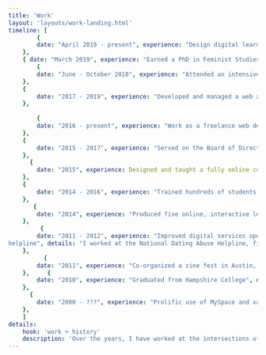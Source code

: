 ```yaml
---
title: 'Work'
layout: 'layouts/work-landing.html'
timeline: [
        {
        date: "April 2019 - present", experience: "Design digital learning experiences", details: "I support faculty in building accessible learning environments that foster creative, critical thinking. I utilize instructional design principles such as backwards design, while also encouraging instructors to give students space for experimental learning. Some of the things I do include: produce videos and voice narration, create storyboards, write scripts, draft assignments, teach faculty about online learning, develop user interfaces, spin up virtual machines, produce eBooks, create animations, and conduct user research.", link: ""
    },
    { date: "March 2019", experience: "Earned a PhD in Feminist Studies", details: 'My dissertation explored how marginalized populations navigate through systems which implicitly and explicitly exclude them. I investigated how people feel when they are tasked with navigating through digital environments that are not built for them and considered the larger consequences of exclusionary and unethical information regimes.', link: "https://conservancy.umn.edu/handle/11299/202920"},
        {
        date: "June - October 2018", experience: "Attended an intensive full-stack software engineering bootcamp", details: "Wanting to sharpen and deepen my web development skills, I enrolled in Prime Digital Academy. This was one of the best decisions of my life. I worked on teams of other developers on real-world projects, spent long days and nights holed up learning React, Node, SQL, and MongoDB.", link: "https://primeacademy.io/"
    },
    {
        date: "2017 - 2019", experience: "Developed and managed a web archive for MN Youth Story Squad", details: "MN Youth Story Squad partners with middle schools in the Twin Cities - teaching students how to create multimedia storytelling projects about their lived experiences. The group works primarily with students of color. As the project's web developer and asset manager, I catalogued, archived, and showcased youth-produced video projects across three platforms.", link: "https://www.youthstorysquad.org/"
    },
    
        {
        date: "2016 - present", experience: "Work as a freelance web developer", details: "I build projects for small businesses and academics, highlighting research and creative projects.", link: ""
    },
    {
        date: "2015 - 2017", experience: "Served on the Board of Directors for RAD Remedy", details: "RAD Remedy is a healthcare organgization that seeks to connect trans, gender non-conforming, intersex, and queer people to safe and affirming healthcare. Born out of Trans*H4ck, RAD Remedy's core product is a community-sourced database of trans-friendly healthcare providers.", link: "http://radremedy.org/"
    },
      {
        date: "2015", experience: Designed and taught a fully online course on trans health, details: "In order to develop this course, I interviewed healthcare providers at an LGBTQ community health clinic. Students engaged with critical and clinical texts and worked on collaborative projects.", link: ""
    },
    {
        date: "2014 - 2016", experience: "Trained hundreds of students to create digital stories and interactive maps", details: "As the Digital Humanities Learning Coordinator, I worked with faculty to integrate multimedia research projects in their undergraduate courses. I helped faculty design assignments and trained students to create storyboards, record and edit audio, create videos in iMovie, source copyright free media, work with ArcGIS maps, and tell important stories with digital media.", link: "https://cla.umn.edu/gwss/research/digital-humanities-social-justice/docu-videos-digital-stories"
    },
       {
        date: "2014", experience: "Produced five online, interactive lessons on keywords in feminist studies", details: "Each lesson was built using Articulate Storyline. I developed the storyboards, gathered copyright free media, wrote and recorded voiceovers, and developed assessments. They cover topics such as Empire, The Gaze, Gender, Intersectionality, and Whiteness.", link: "https://cla.umn.edu/gwss/research/digital-humanities-social-justice/gwss-feminist-modules"
    },
         {
        date: "2011 - 2012", experience: "Improved digital services operations on a 24/7 dating abuse crisis
helpline", details: "I worked at the National Dating Abuse Helpline, first as a front-line worker and then as a supervisor. During this time, I researched best practices for developing rapport online with young callers and resources for supporting LGBTQ people experiencing relationship violence.", link: "https://www.loveisrespect.org/"
    }, 
          {
        date: "2011", experience: "Co-organized a zine fest in Austin, TX", details: "Austin Zine Fest was a celebration of D.I.Y., radical print. This two-day event that created space to explore the possibility of social change through the creation and distribution of underground media.", link: "https://atxzinefest.wordpress.com/featuring/"
    },     {
        date: "2010", experience: "Graduated from Hampshire College", details: "Hampshire College was the first place where I experienced experimental education first hand. A college without defined majors or numeric grades, students are encouraged to define their own interdisciplinary paths. My senior thesis focused on narratives of scientific authority on crime television shows and the racialized and gendered histories of policing in the US.", link: "https://www.hampshire.edu/"
    }, 
      {
        date: "2000 - ???", experience: "Prolific use of MySpace and xanga", details: "Spending my youth creating my own space on the web, listening to emo music, and writing poetry.", link: "https://www.deadjournal.com/"
    }, 
    ]
details: 
    hook: 'work + history'
    description: 'Over the years, I have worked at the intersections of technology, design, research, and education, with an emphasis on social justice and equity.'
---
```


